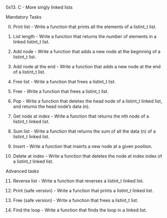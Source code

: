 0x13. C - More singly linked lists

Mandatory Tasks

0. Print list - Write a function that prints all the elements of a listint_t list.

1. List length - Write a function that returns the number of elements in a linked listint_t list.

2. Add node - Write a function that adds a new node at the beginning of a listint_t list.

3. Add node at the end - Write a function that adds a new node at the end of a listint_t list.

4. Free list - Write a function that frees a listint_t list.

5. Free - Write a function that frees a listint_t list.

6. Pop - Write a function that deletes the head node of a listint_t linked list, and returns the head node’s data (n).

7. Get node at index - Write a function that returns the nth node of a listint_t linked list.

8. Sum list - Write a function that returns the sum of all the data (n) of a listint_t linked list.

9. Insert - Write a function that inserts a new node at a given position.

10. Delete at index - Write a function that deletes the node at index index of a listint_t linked list.

Advanced tasks

11. Reverse list - Write a function that reverses a listint_t linked list.

12. Print (safe version) - Write a function that prints a listint_t linked list.

13. Free (safe version) - Write a function that frees a listint_t list.

14. Find the loop - Write a function that finds the loop in a linked list.
